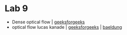 # Lab 9

- Dense optical flow | [geeksforgeeks](https://www.geeksforgeeks.org/python-opencv-dense-optical-flow/)
- optical flow lucas kanade | [geeksforgeeks](https://www.geeksforgeeks.org/python-opencv-optical-flow-with-lucas-kanade-method/) | [baeldung](https://www.baeldung.com/cs/optical-flow-lucas-kanade-method)
